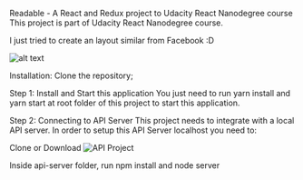 Readable - A React and Redux project to Udacity React Nanodegree course
This project is part of Udacity React Nanodegree course.

I just tried to create an layout similar from Facebook :D

![alt text](https://i.imgur.com/XYhDww4.png)


Installation:
Clone the repository;


Step 1: Install and Start this application
You just need to run yarn install and yarn start at root folder of this project to start this application.

Step 2: Connecting to API Server
This project needs to integrate with a local API server. In order to setup this API Server localhost you need to:

Clone or Download ![API Project](https://github.com/udacity/reactnd-project-readable-starter)

Inside api-server folder, run npm install and node server

